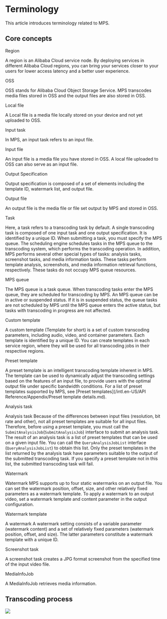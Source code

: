 # Terminology

This article introduces terminology related to MPS.

## Core concepts

Region

A region is an Alibaba Cloud service node. By deploying services in different Alibaba Cloud regions, you can bring your services closer to your users for lower access latency and a better user experience.

OSS

OSS stands for Alibaba Cloud Object Storage Service. MPS transcodes media files stored in OSS and the output files are also stored in OSS.

Local file

A Local file is a media file locally stored on your device and not yet uploaded to OSS.

Input task

In MPS, an input task refers to an input file.

Input file

An input file is a media file you have stored in OSS. A local file uploaded to OSS can also serve as an input file.

Output Specification

Output specification is composed of a set of elements including the template ID, watermark list, and output file.

Output file

An output file is the media file or file set output by MPS and stored in OSS.

Task

Here, a task refers to a transcoding task by default. A single transcoding task is composed of one input task and one output specification. It is identified by a unique ID. When submitting a task, you must specify the MPS queue. The scheduling engine schedules tasks in the MPS queue to the transcoding system, which performs the transcoding operation. In addition, MPS performs several other special types of tasks: analysis tasks, screenshot tasks, and media information tasks. These tasks perform template analysis, screenshots, and media information retrieval functions, respectively. These tasks do not occupy MPS queue resources.

MPS queue

The MPS queue is a task queue. When transcoding tasks enter the MPS queue, they are scheduled for transcoding by MPS. An MPS queue can be in active or suspended status. If it is in suspended status, the queue tasks are not scheduled by MPS until the MPS queue enters the active status, but tasks with transcoding in progress are not affected.

Custom template

A custom template \(Template for short\) is a set of custom transcoding parameters, including audio, video, and container parameters. Each template is identified by a unique ID. You can create templates in each service region, where they will be used for all transcoding jobs in their respective regions.

Preset template

A preset template is an intelligent transcoding template inherent in MPS. The template can be used to dynamically adjust the transcoding settings based on the features of an input file, to provide users with the optimal output file under specific bandwidth conditions. For a list of preset templates supported by MPS, see [Preset templates](/intl.en-US/API Reference/Appendix/Preset template details.md).

Analysis task

Analysis task Because of the differences between input files \(resolution, bit rate and other\), not all preset templates are suitable for all input files. Therefore, before using a preset template, you must call the `SubmitAnalysisJob`\(`SubmitAnalysisJob`\) interface to submit an analysis task. The result of an analysis task is a list of preset templates that can be used on a given input file. You can call the `QueryAnalysisJobList` interface \(`QueryAnalysisJobList`\) to obtain this list. Only the preset templates in the list returned by the analysis task have parameters suitable to the output of the submitted transcoding task. If you specify a preset template not in this list, the submitted transcoding task will fail.

Watermark

Watermark MPS supports up to four static watermarks on an output file. You can set the watermark position, offset, size, and other relatively fixed parameters as a watermark template. To apply a watermark to an output video, set a watermark template and content parameter in the output configuration.

Watermark template

A watermark A watermark setting consists of a variable parameter \(watermark content\) and a set of relatively fixed parameters \(watermark position, offset, and size\). The latter parameters constitute a watermark template with a unique ID.

Screenshot task

A screenshot task creates a JPG format screenshot from the specified time of the input video file.

MediaInfoJob

A MediaInfoJob retrieves media information.

## Transcoding process

![](https://static-aliyun-doc.oss-accelerate.aliyuncs.com/assets/img/11339/15392586779828_en-US.png)

